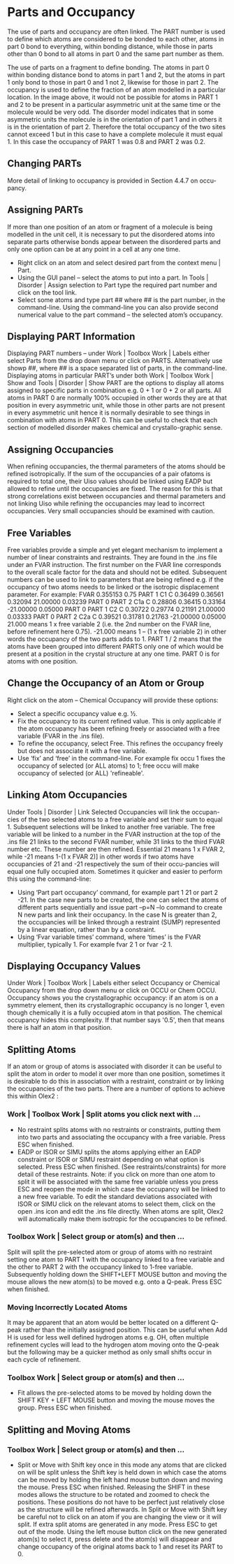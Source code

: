 # Parts and Occupancy
The use of parts and occupancy are often linked. 
The PART number is used to define which atoms are considered to be bonded to each other, atoms in part 0 bond to everything, within bonding distance, while those in parts other than 0 bond to all atoms in part 0 and the same part number as them. 
 
The use of parts on a fragment to define bonding. The atoms in part 0 within bonding distance bond to atoms in part 1 and 2, but the atoms in part 1 only bond to those in part 0 and 1 not 2, likewise for those in part 2.
The occupancy is used to define the fraction of an atom modelled in a particular location. In the image above,  it would not be possible for atoms in PART 1 and 2 to be present in a particular asymmetric unit at the same time or the molecule would be very odd. The disorder model indicates that in some asymmetric units the molecule is in the orientation of part 1 and in others it is in the orientation of part 2. Therefore the total occupancy of the two sites cannot exceed 1 but in this case to have a complete molecule it must equal 1. In this case the occupancy of PART 1 was 0.8 and PART 2 was 0.2.
## Changing PARTs
More detail of linking to occupancy is provided in Section 4.4.7 on occu-pancy. 
## Assigning PARTs
If more than one position of an atom or fragment of a molecule is being modelled in the unit cell, it is necessary to put the disordered atoms into separate parts otherwise bonds appear between the disordered parts and only one option can be at any point in a cell at any one time.
- Right click on an atom and select desired part from the context menu | Part.
- Using the GUI panel – select the atoms to put into a part. In Tools | Disorder | Assign selection to Part type the required part number and click on the tool link.
- Select some atoms and type part ## where ## is the part number, in the command-line. Using the command-line you can also provide second numerical value to the part command – the selected atom’s occupancy.

## Displaying PART Information
Displaying PART numbers – under Work | Toolbox Work | Labels either select Parts from the drop down menu or click on PARTS. Alternatively use showp ##, where ## is a space separated list of parts, in the command-line.
Displaying atoms in particular PART’s under both Work | Toolbox Work | Show and Tools | Disorder | Show PART are the options to display all atoms assigned to specific parts in combination e.g. 0 + 1 or 0 + 2 or all parts.
All atoms in PART 0 are normally 100% occupied in other words they are at that position in every asymmetric unit, while those in other parts are not present in every asymmetric unit hence it is normally desirable to see things in combination with atoms in PART 0. This can be useful to check that each section of modelled disorder makes chemical and crystallo-graphic sense. 
## Assigning Occupancies
When refining occupancies, the thermal parameters of the atoms should be refined isotropically. If the sum of the occupancies of a pair ofatoms is required to total one, their Uiso values should be linked using EADP but allowed to refine until the occupancies are fixed. The reason for this is that strong correlations exist between occupancies and thermal parameters and not linking Uiso while refining the occupancies may lead to incorrect occupancies. Very small occupancies should be examined with caution.
## Free Variables
Free variables provide a simple and yet elegant mechanism to implement a number of linear constraints and restraints. They are found in the .ins file under an FVAR instruction. The first number on the FVAR line corresponds to the overall scale factor for the data and should not be edited. Subsequent numbers can be used to link to parameters that are being refined e.g. if the occupancy of two atoms needs to be linked or the isotropic displacement parameter. For example:
FVAR 0.355153 0.75
PART 1
C1 C 0.36499 0.36561 0.32094 21.00000 0.03239 
PART 0
PART 2
C1a C 0.28806 0.36415 0.33164 -21.00000 0.05000 
PART 0
PART 1
C2 C 0.30722 0.29774 0.21191 21.00000 0.03333 
PART 0
PART 2
C2a C 0.39521 0.31781 0.21763 -21.00000 0.05000
21.000 means 1 x free variable 2 (i.e. the 2nd number on the FVAR line, before refinement here 0.75). -21.000 means 1 – (1 x free variable 2) in other words the occupancy of the two parts adds to 1.
PART 1 / 2 means that the atoms have been grouped into different PARTS only one of which would be present at a position in the crystal structure at any one time. PART 0 is for atoms with one position.
## Change the Occupancy of an Atom or Group
Right click on the atom – Chemical Occupancy will provide these options:
- Select a specific occupancy value e.g. ½. 
- Fix the occupancy to its current refined value. This is only applicable if the atom occupancy has been refining freely or associated with a free variable (FVAR in the .ins file).
- To refine the occupancy, select Free. This refines the occupancy freely but does not associate it with a free variable.
- Use ‘fix’ and ‘free’ in the command-line. For example fix occu 1 fixes the occupancy of selected (or ALL atoms) to 1; free occu will make occupancy of selected (or ALL) 'refineable'.

## Linking Atom Occupancies
Under Tools | Disorder | Link Selected Occupancies will link the occupan-cies of the two selected atoms to a free variable and set their sum to equal 1. Subsequent selections will be linked to another free variable.
The free variable will be linked to a number in the FVAR instruction at the top of the .ins file 21 links to the second FVAR number, while 31 links to the third FVAR number etc. These number are then refined. Essential 21 means 1 x FVAR 2, while -21 means 1-(1 x FVAR 2)] in other words if two atoms have occupancies of 21 and -21 respectively the sum of their occu-pancies will equal one fully occupied atom.
Sometimes it quicker and easier to perform this using the command-line:
- Using ‘Part part occupancy’ command, for example part 1 21 or part 2 -21. In the case new parts to be created, the one can select the atoms of different parts sequentially and issue part –p=N –lo command to create N new parts and link their occupancy. In the case N is greater than 2, the occupancies will be linked through a restraint (SUMP) represented by a linear equation, rather than by a constraint.
- Using ‘Fvar variable times’ command, where ‘times’ is the FVAR multiplier, typically 1. For example fvar 2 1 or fvar -2 1.
## Displaying Occupancy Values
Under Work | Toolbox Work | Labels either select Occupancy or Chemical Occupancy from the drop down menu or click on OCCU or Chem OCCU. Occupancy shows you the crystallographic occupancy: if an atom is on a symmetry element, then its crystallographic occupancy is no longer 1, even though chemically it is a fully occupied atom in that position. The chemical occupancy hides this complexity. If that number says '0.5', then that means there is half an atom in that position.
## Splitting Atoms 
If an atom or group of atoms is associated with disorder it can be useful to split the atom in order to model it over more than one position, sometimes it is desirable to do this in association with a restraint, constraint or by linking the occupancies of the two parts. There are a number of options to achieve this within Olex2 :
### Work | Toolbox Work | Split atoms you click next with … 
- No restraint splits atoms with no restraints or constraints, putting them into two parts and associating the occupancy with a free variable. Press ESC when finished.
- EADP or ISOR or SIMU splits the atoms applying either an EADP constraint or ISOR or SIMU restraint depending on what option is selected. Press ESC when finished. (See restraints/constraints) for more detail of these restraints.
Note: if you click on more than one atom to split it will be associated with the same free variable unless you press ESC and reopen the mode in which case the occupancy will be linked to a new free variable. To edit the standard deviations associated with ISOR or SIMU click on the relevant atoms to select them, click on the open .ins icon and edit the .ins file directly. When atoms are split, Olex2 will automatically make them isotropic for the occupancies to be refined.
### Toolbox Work | Select group or atom(s) and then … 
Split will split the pre-selected atom or group of atoms with no restraint setting one atom to PART 1 with the occupancy linked to a free variable and the other to PART 2 with the occupancy linked to 1-free variable. Subsequently holding down the SHIFT+LEFT MOUSE button and moving the mouse allows the new atom(s) to be moved e.g. onto a Q-peak. Press ESC when finished.
### Moving Incorrectly Located Atoms
It may be apparent that an atom would be better located on a different Q-peak rather than the initially assigned position. This can be useful when Add H is used for less well defined hydrogen atoms e.g. OH, often multiple refinement cycles will lead to the hydrogen atom moving onto the Q-peak but the following may be a quicker method as only small shifts occur in each cycle of refinement.
### Toolbox Work | Select group or atom(s) and then …
- Fit allows the pre-selected atoms to be moved by holding down the SHIFT KEY + LEFT MOUSE button and moving the mouse moves the group. Press ESC when finished.
## Splitting and Moving Atoms
### Toolbox Work | Select group or atom(s) and then … 
- Split or Move with Shift key once in this mode any atoms that are clicked on will be split unless the Shift key is held down in which case the atoms can be moved by holding the left hand mouse button down and moving the mouse. Press ESC when finished.
Releasing the SHIFT in these modes allows the structure to be rotated and zoomed to check the positions. These positions do not have to be perfect just relatively close as the structure will be refined afterwards. In Split or Move with Shift key be careful not to click on an atom if you are changing the view or it will split. If extra split atoms are generated in any mode. Press ESC to get out of the mode. Using the left mouse button click on the new generated atom(s) to select it, press delete and the atom(s) will disappear and change occupancy of the original atoms back to 1 and reset its PART to 0.
 

